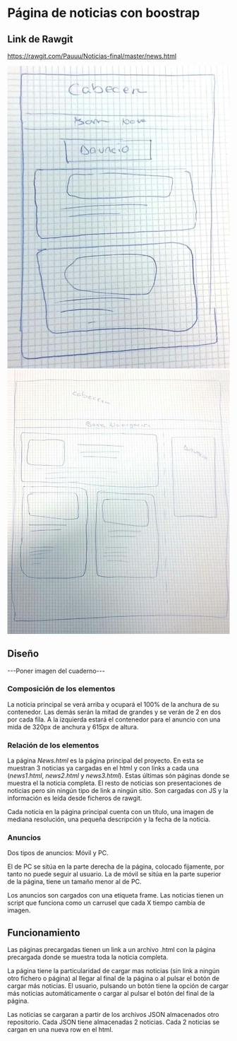 # Página de noticias con boostrap

## Link de Rawgit
https://rawgit.com/Pauuu/Noticias-final/master/news.html

![Imagen uno](/uno.jpeg)
![Imagen dos](/dos.jpeg)


## Diseño
---Poner imagen del cuaderno---

### Composición de los elementos
La noticia principal se verá arriba y ocupará el 100% de la anchura de su contenedor. Las demás serán la mitad de grandes y se verán de 2 en dos por cada fila. 
A la izquierda estará el contenedor para el anuncio con una mida de 320px de anchura y 615px de altura.

### Relación de los elementos
La página _News.html_ es la página principal del proyecto. En esta se muestran 3 noticias ya cargadas en el html y con links a cada una (_news1.html_, _news2.html_ y _news3.html_). Estas últimas són páginas donde se muestra el la noticia completa. 
El resto de noticias son presentaciones de noticias pero sin ningún tipo de link a ningún sitio. Son cargadas con JS y la información es leída desde ficheros de rawgit.

Cada noticia en la página principal cuenta con un título, una imagen de mediana resolución, una pequeña descripción y la fecha de la noticia.


### Anuncios
Dos tipos de anuncios: Móvil y PC.

El de PC se sitúa en la parte derecha de la página, colocado fijamente, por tanto no puede seguir al usuario.
La de móvil se sitúa en la parte superior de la página, tiene un tamaño menor al de PC.

Los anuncios son cargados con una etiqueta frame. Las noticias tienen un script que funciona como un carrusel que cada X tiempo cambia de imagen.

## Funcionamiento
Las páginas precargadas tienen un link a un archivo .html con la página precargada donde se muestra toda la noticia completa.

La página tiene la particularidad de cargar mas noticias (sin link a ningún otro fichero o página) al llegar al final de la página o al pulsar el botón de cargar más noticias. El usuario, pulsando un botón tiene la opción de cargar más noticias automáticamente o cargar al pulsar el botón del final de la página.

Las noticias se cargaran a partir de los archivos JSON almacenados otro repositorio. Cada JSON tiene almacenadas 2 noticias. Cada 2 noticias se cargan en una nueva row en el html.

